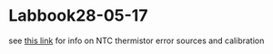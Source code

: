 # Labbook28-05-17
see [this link](https://www.eevblog.com/forum/projects/ntc-thermistor-error-sources/)
for info on NTC thermistor error sources and calibration
